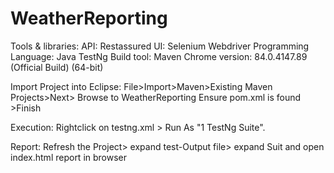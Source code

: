 # WeatherReporting

Tools & libraries:
API: Restassured
UI: Selenium Webdriver 
Programming Language: Java 
TestNg
Build tool: Maven
Chrome version: 84.0.4147.89 (Official Build) (64-bit)

Import Project into Eclipse:
File>Import>Maven>Existing Maven Projects>Next> Browse to WeatherReporting Ensure pom.xml is found >Finish

Execution:
Rightclick on testng.xml > Run As "1 TestNg Suite".

Report:
Refresh the Project> expand test-Output file> expand Suit and open index.html report in browser
